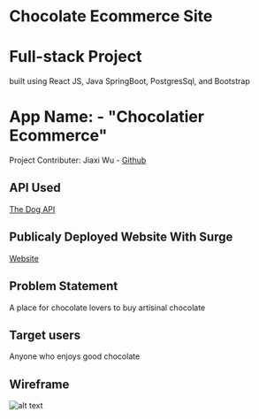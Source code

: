 # Chocolate Ecommerce Site

# Full-stack Project

built using React JS, Java SpringBoot, PostgresSql, and Bootstrap

# App Name: - "Chocolatier Ecommerce"

Project Contributer:
Jiaxi Wu - [Github](https://github.com/Jiaxi-Wu-Dev)

## API Used

[The Dog API](https://thedogapi.com/)

## Publicaly Deployed Website With Surge

[Website](chocolatebonbons.surge.sh)

## Problem Statement

A place for chocolate lovers to buy artisinal chocolate

## Target users

Anyone who enjoys good chocolate

## Wireframe

![alt text](https://raw.githubusercontent.com/Jiaxi-Wu-Dev/jiaxi-wu-dev.github.io/master/public/assets/Wireframe.png "Chocolate Ecommerce Website Wireframe")
